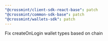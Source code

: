 ```yaml
---
"@crossmint/client-sdk-react-base": patch
"@crossmint/common-sdk-base": patch
"@crossmint/wallets-sdk": patch
---
```


Fix createOnLogin wallet types based on chain
